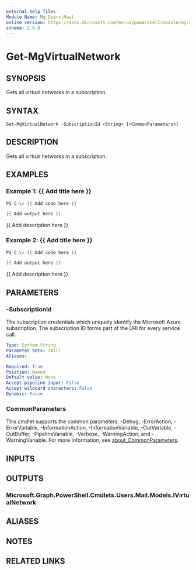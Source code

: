 ```yaml
---
external help file:
Module Name: Mg.Users.Mail
online version: https://docs.microsoft.com/en-us/powershell/module/mg.users.mail/get-mgvirtualnetwork
schema: 2.0.0
---
```


# Get-MgVirtualNetwork

## SYNOPSIS
Gets all virtual networks in a subscription.

## SYNTAX

```
Get-MgVirtualNetwork -SubscriptionId <String> [<CommonParameters>]
```

## DESCRIPTION
Gets all virtual networks in a subscription.

## EXAMPLES

### Example 1: {{ Add title here }}
```powershell
PS C:\> {{ Add code here }}

{{ Add output here }}
```

{{ Add description here }}

### Example 2: {{ Add title here }}
```powershell
PS C:\> {{ Add code here }}

{{ Add output here }}
```

{{ Add description here }}

## PARAMETERS

### -SubscriptionId
The subscription credentials which uniquely identify the Microsoft Azure subscription.
The subscription ID forms part of the URI for every service call.

```yaml
Type: System.String
Parameter Sets: (All)
Aliases:

Required: True
Position: Named
Default value: None
Accept pipeline input: False
Accept wildcard characters: False
Dynamic: False
```

### CommonParameters
This cmdlet supports the common parameters: -Debug, -ErrorAction, -ErrorVariable, -InformationAction, -InformationVariable, -OutVariable, -OutBuffer, -PipelineVariable, -Verbose, -WarningAction, and -WarningVariable. For more information, see [about_CommonParameters](http://go.microsoft.com/fwlink/?LinkID=113216).

## INPUTS

## OUTPUTS

### Microsoft.Graph.PowerShell.Cmdlets.Users.Mail.Models.IVirtualNetwork

## ALIASES

## NOTES

## RELATED LINKS

